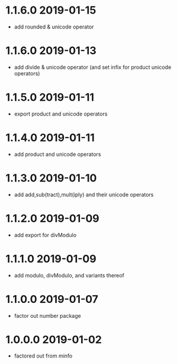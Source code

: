 1.1.6.0 2019-01-15
==================
- add rounded & unicode operator

1.1.6.0 2019-01-13
==================
- add divide & unicode operator (and set infix for product unicode operators)

1.1.5.0 2019-01-11
==================
- export product and unicode operators

1.1.4.0 2019-01-11
==================
- add product and unicode operators

1.1.3.0 2019-01-10
==================
- add add,sub(tract),mult(iply) and their unicode operators

1.1.2.0 2019-01-09
==================
- add export for divModulo

1.1.1.0 2019-01-09
==================
- add modulo, divModulo, and variants thereof

1.1.0.0 2019-01-07
==================
- factor out number package

1.0.0.0 2019-01-02
==================
- factored out from minfo
